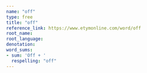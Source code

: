 ```yaml
---
name: "off"
type: free
title: "off"
reference_link: https://www.etymonline.com/word/off
root_name:
root_language:
denotation:
word_sums:
- sum: 'Off + '
  respelling: "off"
---
```

